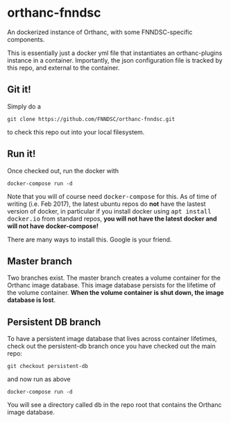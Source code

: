 # orthanc-fnndsc

An dockerized instance of Orthanc, with some FNNDSC-specific components.

This is essentially just a docker yml file that instantiates an orthanc-plugins instance in a container. Importantly, the json configuration file is tracked by this repo, and external to the container.

## Git it!

Simply do a 

```
git clone https://github.com/FNNDSC/orthanc-fnndsc.git
```

to check this repo out into your local filesystem.

## Run it!

Once checked out, run the docker with

```
docker-compose run -d
```

Note that you will of course need <tt>docker-compose</tt> for this. As of time of writing (i.e. Feb 2017), the latest ubuntu repos do **not** have the lastest version of docker, in particular if you install docker using <tt>apt install docker.io</tt> from standard repos, **you will not have the latest docker and will not have docker-compose!** 

There are many ways to install this. Google is your friend.

## Master branch

Two branches exist. The master branch creates a volume container for the Orthanc image database. This image database persists for the lifetime of the volume container. **When the volume container is shut down, the image database is lost**.

## Persistent DB branch

To have a persistent image database that lives across container lifetimes, check out the persistent-db branch once you have checked out the main repo:

```
git checkout persistent-db
```

and now run as above

```
docker-compose run -d
```

You will see a directory called <tt>db</tt> in the repo root that contains the Orthanc image database.



